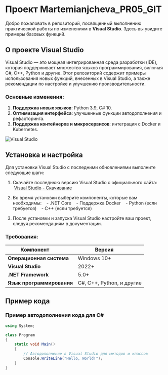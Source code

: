 
# Проект Martemianjcheva_PR05_GIT

Добро пожаловать в репозиторий, посвященный выполнению практической работы по изменениям в **Visual Studio**. Здесь вы увидите примеры базовых функций.

## О проекте Visual Studio

Visual Studio — это мощная интегрированная среда разработки (IDE), которая поддерживает множество языков программирования, включая C#, C++, Python и другие. Этот репозиторий содержит примеры использования новых функций, внесенных в Visual Studio, а также рекомендации по настройке и улучшению производительности.

### Основные изменения:

1. **Поддержка новых языков**: Python 3.9, C# 10.
2. **Оптимизация интерфейса**: улучшенные функции автодополнения и рефакторинга.
3. **Поддержка контейнеров и микросервисов**: интеграция с Docker и Kubernetes.

![Visual Studio](https://example.com/visual-studio.png)

## Установка и настройка

Для установки Visual Studio с последними обновлениями выполните следующие шаги:

1. Скачайте последнюю версию Visual Studio с официального сайта:  
   [Visual Studio - Скачивание](https://visualstudio.microsoft.com/downloads/)

2. Во время установки выберите компоненты, которые вам необходимы:
   - .NET Core
   - Поддержка Docker
   - Python (если требуется)
   - C++ (если требуется)

3. После установки и запуска Visual Studio настройте ваш проект, следуя рекомендациям в документации.

### Требования:

| Компонент        | Версия         |
|------------------|----------------|
| **Операционная система** | Windows 10+  |
| **Visual Studio** | 2022+          |
| **.NET Framework**| 5.0+           |
| **Язык программирования**| C#, C++, Python, и другие |

## Пример кода

### Пример автодополнения кода для C#

```csharp
using System;

class Program
{
    static void Main()
    {
        // Автодополнение в Visual Studio для методов и классов
        Console.WriteLine("Hello, World!");
    }
}